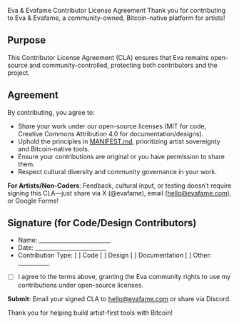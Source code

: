 Eva & Evafame Contributor License Agreement
 Thank you for contributing to Eva & Evafame, a community-owned, Bitcoin-native platform for artists!

 ## Purpose
 This Contributor License Agreement (CLA) ensures that Eva remains open-source and community-controlled, protecting both contributors and the project.

 ## Agreement
 By contributing, you agree to:
 - Share your work under our open-source licenses (MIT for code, Creative Commons Attribution 4.0 for documentation/designs).
 - Uphold the principles in [MANIFEST.md](MANIFEST.md), prioritizing artist sovereignty and Bitcoin-native tools.
 - Ensure your contributions are original or you have permission to share them.
 - Respect cultural diversity and community governance in your work.

 **For Artists/Non-Coders**: Feedback, cultural input, or testing doesn’t require signing this CLA—just share via X (@evafame), email (hello@evafame.com), or Google Forms!

 ## Signature (for Code/Design Contributors)
 - Name: _________________________
 - Date: _________________________
 - Contribution Type: [ ] Code [ ] Design [ ] Documentation [ ] Other: ___________
 - [ ] I agree to the terms above, granting the Eva community rights to use my contributions under open-source licenses.

 **Submit**: Email your signed CLA to hello@evafame.com or share via Discord.

 Thank you for helping build artist-first tools with Bitcoin!
